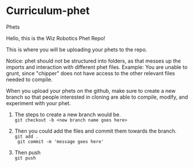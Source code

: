 # Curriculum-phet
Phets

Hello, this is the Wiz Robotics Phet Repo!

This is where you will be uploading your phets to the repo. 

Notice: phet should not be structured into folders, as that messes up the imports and interaction with different phet files. 
Example: You are unable to grunt, since "chipper" does not have access to the other relevant files needed to compile. 

When you upload your phets on the github, make sure to create a new branch so that people interested in cloning are able to compile, modify, and experiment with your phet. 

1. The steps to create a new branch would be. <br> 
```git checkout -b <new branch name goes here>```<br>

2. Then you could add the files and commit them towards the branch. <br>
```git add .``` <br> 
``` git commit -m 'message goes here'```<br>

3. Then push <br>
```git push```
